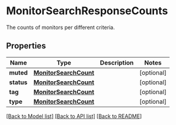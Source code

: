# MonitorSearchResponseCounts

The counts of monitors per different criteria.

## Properties

| Name       | Type                                            | Description | Notes      |
| ---------- | ----------------------------------------------- | ----------- | ---------- |
| **muted**  | [**MonitorSearchCount**](MonitorSearchCount.md) |             | [optional] |
| **status** | [**MonitorSearchCount**](MonitorSearchCount.md) |             | [optional] |
| **tag**    | [**MonitorSearchCount**](MonitorSearchCount.md) |             | [optional] |
| **type**   | [**MonitorSearchCount**](MonitorSearchCount.md) |             | [optional] |

[[Back to Model list]](README.md#documentation-for-models) [[Back to API list]](README.md#documentation-for-api-endpoints) [[Back to README]](README.md)
